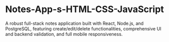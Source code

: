 # Notes-App-s-HTML-CSS-JavaScript
A robust full-stack notes application built with React, Node.js, and PostgreSQL, featuring create/edit/delete functionalities, comprehensive UI and backend validation, and full mobile responsiveness.
